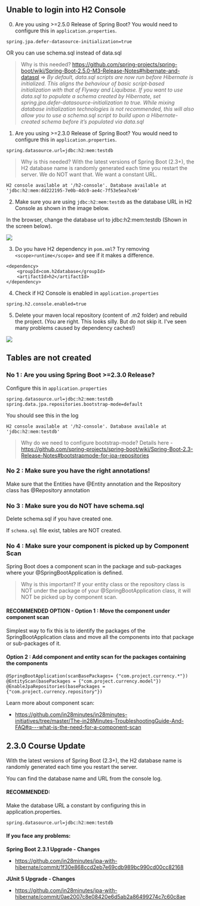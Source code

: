 ## Unable to login into H2 Console

0. Are you using >=2.5.0 Release of Spring Boot? You would need to configure this in `application.properties`.

```
spring.jpa.defer-datasource-initialization=true
```

OR you can use schema.sql instead of data.sql

> Why is this needed? https://github.com/spring-projects/spring-boot/wiki/Spring-Boot-2.5.0-M3-Release-Notes#hibernate-and-datasql => *By default, data.sql scripts are now run before Hibernate is initialized. This aligns the behaviour of basic script-based initialization with that of Flyway and Liquibase. If you want to use data.sql to populate a schema created by Hibernate, set spring.jpa.defer-datasource-initialization to true. While mixing database initialization technologies is not recommended, this will also allow you to use a schema.sql script to build upon a Hibernate-created schema before it’s populated via data.sql* 

1. Are you using >=2.3.0 Release of Spring Boot? You would need to configure this in `application.properties`.

```
spring.datasource.url=jdbc:h2:mem:testdb
```

> Why is this needed? With the latest versions of Spring Boot (2.3+), the H2 database name is randomly generated each time you restart the server.  We do NOT want that. We want a constant URL.

```
H2 console available at '/h2-console'. Database available at 'jdbc:h2:mem:dd222195-7e0b-4dc0-ae4c-7f53e5ea7ceb'
```

2. Make sure you are using `jdbc:h2:mem:testdb` as the database URL in H2 Console as shown in the image below.

In the browser, change the database url to jdbc:h2:mem:testdb (Shown in the screen below).

![](images/h2-solution-image.png)

3. Do you have H2 dependency in `pom.xml`? Try removing `<scope>runtime</scope>` and see if it makes a difference.

```
<dependency>
	<groupId>com.h2database</groupId>
	<artifactId>h2</artifactId>
</dependency>
```

4. Check if H2 Console is enabled in `application.properties` 

```
spring.h2.console.enabled=true
```

5. Delete your maven local repository (content of .m2 folder) and rebuild the project. (You are right. This looks silly. But do not skip it. I've seen many problems caused by dependency caches!)

![](images/eclipse-maven-m2-folder.png)

## Tables are not created

### No 1 : Are you using Spring Boot >=2.3.0 Release?

Configure this in `application.properties`

```
spring.datasource.url=jdbc:h2:mem:testdb
spring.data.jpa.repositories.bootstrap-mode=default
```

You should see this in the log
```
H2 console available at '/h2-console'. Database available at 'jdbc:h2:mem:testdb'
```

> Why do we need to configure bootstrap-mode? Details here - https://github.com/spring-projects/spring-boot/wiki/Spring-Boot-2.3-Release-Notes#bootstrapmode-for-jpa-repositories

### No 2 : Make sure you have the right annotations!

Make sure that the Entities have @Entity annotation and the Repository class has @Repository annotation

### No 3 : Make sure you do NOT have schema.sql 

Delete schema.sql if you have created one.

If `schema.sql` file exist, tables are NOT created.

### No 4 : Make sure your component is picked up by Component Scan

Spring Boot does a component scan in the package and sub-packages where your @SpringBootApplication is defined. 

>  Why is this important? If your entity class or the repository class is NOT under the package of your @SpringBootApplication class, it will NOT be picked up by component scan. 

#### RECOMMENDED OPTION - Option 1 : Move the component under component scan

Simplest way to fix this is to identify the packages of the SpringBootApplication class and move all the components into that package or sub-packages of it. 

#### Option 2 : Add component and entity scan for the packages containing the components
```
@SpringBootApplication(scanBasePackages= {"com.project.currency.*"})
@EntityScan(basePackages = {"com.project.currency.model"})
@EnableJpaRepositories(basePackages = {"com.project.currency.repository"})
```

Learn more about component scan:
- https://github.com/in28minutes/in28minutes-initiatives/tree/master/The-in28Minutes-TroubleshootingGuide-And-FAQ#q---what-is-the-need-for-a-component-scan


## 2.3.0 Course Update

With the latest versions of Spring Boot (2.3+), the H2 database name is randomly generated each time you restart the server.

You can find the database name and URL from the console log.

#### RECOMMENDED: 

Make the database URL a constant by configuring this in application.properties.

```
spring.datasource.url=jdbc:h2:mem:testdb
```

#### If you face any problems:

**Spring Boot 2.3.1 Upgrade - Changes**
- https://github.com/in28minutes/jpa-with-hibernate/commit/1f30e868ccd2eb7e69cdb989bc990cd00cc82168

**JUnit 5 Upgrade - Changes**
- https://github.com/in28minutes/jpa-with-hibernate/commit/0ae2007c8e08420e6d5ab2a86499274c7c60c8ae